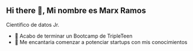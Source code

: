 ## Hi there 👋, Mi nombre es Marx Ramos

<!--
**marxramos/marxramos** is a ✨ _special_ ✨ repository because its `README.md` (this file) appears on your GitHub profile. -->
Cientifico de datos Jr.

- 🔭 Acabo de terminar un Bootcamp de TripleTeen
- 👯 Me encantaria comenzar a potenciar startups con mis conocimientos

